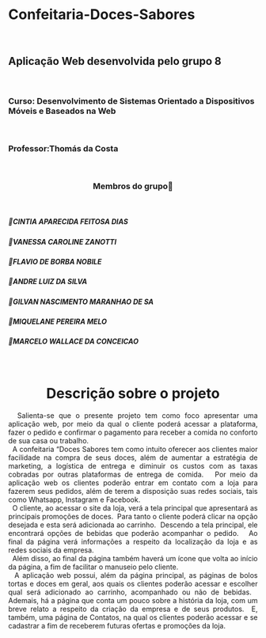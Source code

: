 <h1> Confeitaria-Doces-Sabores</h1>
</br>
<h2>Aplicação Web desenvolvida pelo grupo 8</h2>
</br>
<h3>Curso: Desenvolvimento de Sistemas Orientado a Dispositivos Móveis e Baseados na Web</h3>
</br>
<h3>Professor:Thomás da Costa</h3>
</br>
<h3 align="center"> 
	Membros do grupo🚀
</h3>
</br>
  <h5>📌CINTIA APARECIDA FEITOSA DIAS</h5>
  <h5>📌VANESSA CAROLINE ZANOTTI</h5>
  <h5>📌FLAVIO DE BORBA NOBILE</h5>
  <h5>📌ANDRE LUIZ DA SILVA</h5>
  <h5>📌GILVAN NASCIMENTO MARANHAO DE SA</h5>
  <h5>📌MIQUELANE PEREIRA MELO</h5>
  <h5>📌MARCELO WALLACE DA CONCEICAO</h5>
  
</br>
<h1 align="center">Descrição sobre o projeto</h1>

<p align="justify">
&nbsp;&nbsp;Salienta-se que o presente projeto tem como foco apresentar uma aplicação web, por meio da qual o cliente poderá acessar a plataforma, fazer o pedido e confirmar o pagamento para receber a comida no conforto de sua casa ou trabalho.</br>
&nbsp;&nbsp;A confeitaria “Doces Sabores tem como intuito oferecer aos clientes maior facilidade na compra de seus doces, além de aumentar a estratégia de marketing, a logística de entrega e diminuir os custos com as taxas cobradas por outras plataformas de entrega de comida. &nbsp; Por meio da aplicação web os clientes poderão entrar em contato com a loja para fazerem seus pedidos, além de terem a disposição suas redes sociais, tais como Whatsapp, Instagram e Facebook.</br>
&nbsp;&nbsp;O cliente, ao acessar o site da loja, verá a tela principal que apresentará as principais promoções de doces.  &nbsp;Para tanto o cliente poderá clicar na opção desejada e esta será adicionada ao carrinho.  &nbsp;Descendo a tela principal, ele encontrará opções de bebidas que poderão acompanhar o pedido.  &nbsp; Ao final da página verá informações a respeito da localização da loja e as redes sociais da empresa.</br>
&nbsp;&nbsp;Além disso, ao final da página também haverá um ícone que volta ao início da página, a fim de facilitar o manuseio pelo cliente.</br>
&nbsp;&nbsp;A aplicação web possui, além da página principal, as páginas de bolos tortas e doces em geral, aos quais os clientes poderão acessar e escolher qual será adicionado ao carrinho, acompanhado ou não de bebidas.  &nbsp; Ademais, há a página que conta um pouco sobre a história da loja, com um breve relato a respeito da criação da empresa e de seus produtos.  &nbsp;E, também, uma página de Contatos, na qual os clientes poderão acessar e se cadastrar a fim de receberem futuras ofertas e promoções da loja.
</p>
